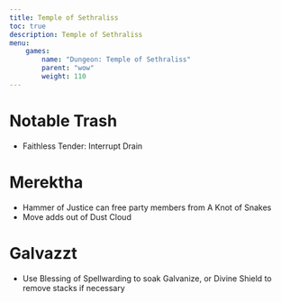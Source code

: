 ```yaml
---
title: Temple of Sethraliss
toc: true
description: Temple of Sethraliss
menu:
    games:
        name: "Dungeon: Temple of Sethraliss"
        parent: "wow"
        weight: 110
---
```


# Notable Trash

* Faithless Tender: Interrupt Drain

# Merektha

* Hammer of Justice can free party members from A Knot of Snakes
* Move adds out of Dust Cloud

# Galvazzt

* Use Blessing of Spellwarding to soak Galvanize, or Divine Shield to remove stacks if necessary

